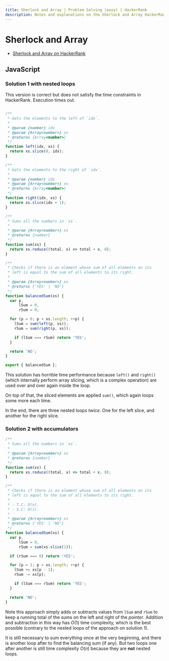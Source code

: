 ```yaml
---
title: Sherlock and Array | Problem Solving (easy) | HackerRank
description: Notes and explanations on the Sherlock and Array HackerRank challenge.
---
```


# Sherlock and Array

- [Sherlock and Array on HackerRank](https://www.hackerrank.com/challenges/sherlock-and-array)

## JavaScript

### Solution 1 with nested loops

This version is correct but does not satisfy the time constraints in HackerRank.
Execution times out.

```javascript

/**
 * Gets the elements to the left of `idx`.
 *
 * @param {number} idx
 * @param {Array<number>} xs
 * @returns {Array<number>}
 */
function left(idx, xs) {
  return xs.slice(0, idx);
}

/**
 * Gets the elements to the right of `idx`.
 *
 * @param {number} idx
 * @param {Array<number>} xs
 * @returns {Array<number>}
 */
function right(idx, xs) {
  return xs.slice(idx + 1);
}

/**
 * Sums all the numbers in `xs`.
 *
 * @param {Array<number>} xs
 * @returns {number}
 */
function sum(xs) {
  return xs.reduce((total, x) => total + x, 0);
}

/**
 * Checks if there is an element whose sum of all elements on its
 * left is equal to the sum of all elements to its right.
 *
 * @param {Array<number>} xs
 * @returns {'YES' | 'NO'}
 */
function balancedSum(xs) {
  var p,
      lSum = 0,
      rSum = 0;

  for (p = 0; p < xs.length; ++p) {
    lSum = sum(left(p, xs));
    rSum = sum(right(p, xs));

    if (lSum === rSum) return 'YES';
  }

  return 'NO';
}

export { balancedSum };
```

This solution has horrible time performance because `left()` and `right()` (which internally perform array slicing, which is a complex operation) are used over and over again inside the loop.

On top of that, the sliced elements are applied `sum()`, which again loops some more each time.

In the end, there are three nested loops _twice_.
One for the left slice, and another for the right slice.

### Solution 2 with accumulators

```javascript
/**
 * Sums all the numbers in `xs`.
 *
 * @param {Array<number>} xs
 * @returns {number}
 */
function sum(xs) {
  return xs.reduce((total, x) => total + x, 0);
}

/**
 * Checks if there is an element whose sum of all elements on its
 * left is equal to the sum of all elements to its right.
 * 
 * - T.C: O(n).
 * - S.C: O(1).
 *
 * @param {Array<number>} xs
 * @returns {'YES' | 'NO'}
 */
function balancedSum(xs) {
  var p,
      lSum = 0,
      rSum = sum(xs.slice(1));

  if (rSum === 0) return 'YES';

  for (p = 1; p < xs.length; ++p) {
    lSum += xs[p - 1];
    rSum -= xs[p];

    if (lSum === rSum) return 'YES';
  }

  return 'NO';
}
```

Note this approach simply adds or subtracts values from `lSum` and `rSum` to keep a running total of the sums on the left and right of the *pointer*.
Addition and subtraction in this way has $O(1)$ time complexity, which is the best possible (contrary to the nested loops of the approach on solution 1).

It is still necessary to sum everything once at the very beginning, and there is another loop after to find the balancing sum (if any).
But two loops one after another is still time complexity $O(n)$ because they are **not** nested loops.

